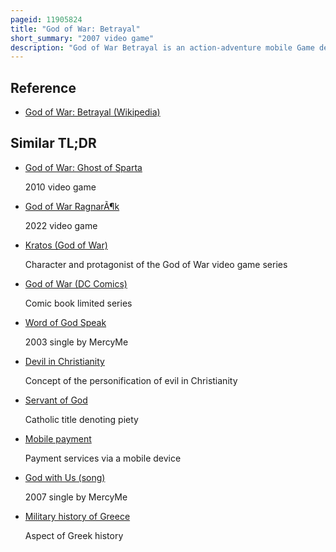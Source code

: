 ```yaml
---
pageid: 11905824
title: "God of War: Betrayal"
short_summary: "2007 video game"
description: "God of War Betrayal is an action-adventure mobile Game developed by Javaground and Sony Online Entertainment Los Angeles Division and published by Sony Pictures digital. Released for mobile Phones supporting the Java Platform, Micro Edition on June 20, 2007, it is the third Installment in the God of War Series, and the fifth chronologically. Loosely based on greek Mythology Betrayal is set in ancient Greece with Revenge as its central Motif. The Player controls the Protagonist Kratos who became the new God of War after killing the former Ares. Kratos is framed for the Murder of Argos and pursues the true Assassin throughout Greece resulting in a Confrontation with the olympian Messenger Ceryx."
---
```


## Reference

- [God of War: Betrayal (Wikipedia)](https://en.wikipedia.org/?curid=11905824)

## Similar TL;DR

- [God of War: Ghost of Sparta](/tldr/en/god-of-war-ghost-of-sparta)

  2010 video game

- [God of War RagnarÃ¶k](/tldr/en/god-of-war-ragnarok)

  2022 video game

- [Kratos (God of War)](/tldr/en/kratos-god-of-war)

  Character and protagonist of the God of War video game series

- [God of War (DC Comics)](/tldr/en/god-of-war-dc-comics)

  Comic book limited series

- [Word of God Speak](/tldr/en/word-of-god-speak)

  2003 single by MercyMe

- [Devil in Christianity](/tldr/en/devil-in-christianity)

  Concept of the personification of evil in Christianity

- [Servant of God](/tldr/en/servant-of-god)

  Catholic title denoting piety

- [Mobile payment](/tldr/en/mobile-payment)

  Payment services via a mobile device

- [God with Us (song)](/tldr/en/god-with-us-song)

  2007 single by MercyMe

- [Military history of Greece](/tldr/en/military-history-of-greece)

  Aspect of Greek history
